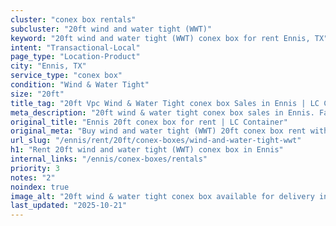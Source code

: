 ```yaml
---
cluster: "conex box rentals"
subcluster: "20ft wind and water tight (WWT)"
keyword: "20ft wind and water tight (WWT) conex box for rent Ennis, TX"
intent: "Transactional-Local"
page_type: "Location-Product"
city: "Ennis, TX"
service_type: "conex box"
condition: "Wind & Water Tight"
size: "20ft"
title_tag: "20ft Vpc Wind & Water Tight conex box Sales in Ennis | LC Container"
meta_description: "20ft wind & water tight conex box sales in Ennis. Fast delivery, competitive pricing. Serving conex boxes area. Quote ID: 1BZ. Call (214) 524-4168 for your free quote today."
original_title: "Ennis 20ft conex box for rent | LC Container"
original_meta: "Buy wind and water tight (WWT) 20ft conex box rent with local delivery in Ennis, TX. LC Container — local Since 2003. Request a fast quote today."
url_slug: "/ennis/rent/20ft/conex-boxes/wind-and-water-tight-wwt"
h1: "Rent 20ft wind and water tight (WWT) conex box in Ennis"
internal_links: "/ennis/conex-boxes/rentals"
priority: 3
notes: "2"
noindex: true
image_alt: "20ft wind & water tight conex box available for delivery in Ennis"
last_updated: "2025-10-21"
---
```


<!-- TODO: Add unique city/inventory copy, images, and internal links here. -->
